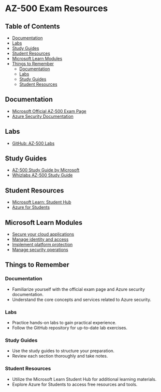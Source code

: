 # AZ-500 Exam Resources

## Table of Contents
- [Documentation](#documentation)
- [Labs](#labs)
- [Study Guides](#study-guides)
- [Student Resources](#student-resources)
- [Microsoft Learn Modules](#microsoft-learn-modules)
- [Things to Remember](#things-to-remember)
    - [Documentation](#documentation-1)
    - [Labs](#labs-1)
    - [Study Guides](#study-guides-1)
    - [Student Resources](#student-resources-1)

## Documentation
- [Microsoft Official AZ-500 Exam Page](https://docs.microsoft.com/en-us/learn/certifications/exams/az-500)
- [Azure Security Documentation](https://docs.microsoft.com/en-us/azure/security/)

## Labs
- [GitHub: AZ-500 Labs](https://microsoftlearning.github.io/AZ500-AzureSecurityTechnologies/)

## Study Guides
- [AZ-500 Study Guide by Microsoft](https://docs.microsoft.com/en-us/learn/certifications/azure-security-engineer/)
- [Whizlabs AZ-500 Study Guide](https://www.whizlabs.com/blog/az-500-exam-preparation-guide/)

## Student Resources
- [Microsoft Learn: Student Hub](https://docs.microsoft.com/en-us/learn/student-hub/)
- [Azure for Students](https://azure.microsoft.com/en-us/free/students/)

## Microsoft Learn Modules
- [Secure your cloud applications](https://docs.microsoft.com/en-us/learn/paths/secure-your-cloud-applications/)
- [Manage identity and access](https://docs.microsoft.com/en-us/learn/paths/manage-identity-access/)
- [Implement platform protection](https://docs.microsoft.com/en-us/learn/paths/implement-platform-protection/)
- [Manage security operations](https://docs.microsoft.com/en-us/learn/paths/manage-security-operations/)

## Things to Remember

### Documentation
- Familiarize yourself with the official exam page and Azure security documentation.
- Understand the core concepts and services related to Azure security.

### Labs
- Practice hands-on labs to gain practical experience.
- Follow the GitHub repository for up-to-date lab exercises.

### Study Guides
- Use the study guides to structure your preparation.
- Review each section thoroughly and take notes.

### Student Resources
- Utilize the Microsoft Learn Student Hub for additional learning materials.
- Explore Azure for Students to access free resources and tools.